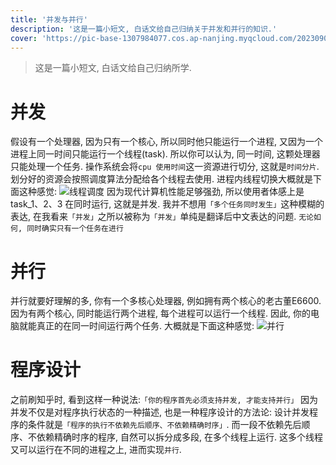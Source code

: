 ```yaml
---
title: '并发与并行'
description: '这是一篇小短文, 白话文给自己归纳关于并发和并行的知识.'
cover: 'https://pic-base-1307984077.cos.ap-nanjing.myqcloud.com/202309091647394.png'
---
```


> 这是一篇小短文, 白话文给自己归纳所学.

# 并发
假设有一个处理器, 因为只有一个核心, 所以同时他只能运行一个进程, 又因为一个进程上同一时间只能运行一个线程(task). 所以你可以认为, 同一时间, 这颗处理器只能处理一个任务.
操作系统会将`cpu 使用时间`这一资源进行切分, 这就是`时间分片`. 划分好的资源会按照调度算法分配给各个线程去使用. 进程内线程切换大概就是下面这种感觉:
![线程调度](https://pic-base-1307984077.cos.ap-nanjing.myqcloud.com/202309091531790.png)
因为现代计算机性能足够强劲, 所以使用者体感上是 task_1、2、3 在同时运行, 这就是并发.
我并不想用`「多个任务同时发生」`这种模糊的表达, 在我看来`「并发」`之所以被称为`「并发」`单纯是翻译后中文表达的问题.
`无论如何, 同时确实只有一个任务在进行`

# 并行
并行就要好理解的多, 你有一个多核心处理器, 例如拥有两个核心的老古董E6600. 因为有两个核心, 同时能运行两个进程, 每个进程可以运行一个线程. 因此, 你的电脑就能真正的在同一时间运行两个任务.
大概就是下面这种感觉:
![并行](https://pic-base-1307984077.cos.ap-nanjing.myqcloud.com/202309091547730.png)

# 程序设计
之前刷知乎时, 看到这样一种说法:`「你的程序首先必须支持并发, 才能支持并行」`
因为并发不仅是对程序执行状态的一种描述, 也是一种程序设计的方法论:
设计并发程序的条件就是`「程序的执行不依赖先后顺序、不依赖精确时序」`.
而一段不依赖先后顺序、不依赖精确时序的程序, 自然可以拆分成多段, 在多个线程上运行. 这多个线程又可以运行在不同的进程之上, 进而实现`并行`.

